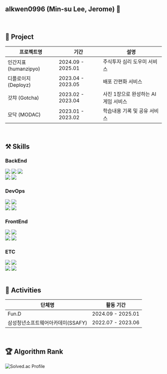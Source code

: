<!--
Here are some ideas to get you started:
**alkwen0996/alkwen0996** is a ✨ _special_ ✨ repository because its `README.md` (this file) appears on your GitHub profile.
- 🔭 I’m currently working on ...
- 🌱 I’m currently learning ...
- 👯 I’m looking to collaborate on ...
- 🤔 I’m looking for help with ...
- 💬 Ask me about ...
- 📫 How to reach me: ...
- 😄 Pronouns: ...
- ⚡ Fun fact: ...
<img src="https://github-readme-stats.vercel.app/api/top-langs/?username=alkwen0996&layout=donut">
-->	

## alkwen0996 (Min-su Lee, Jerome) 👋 
</div>

<br>

<h2> 📁 Project </h2>

| 프로젝트명                 | 기간         | 설명          |
|----------------------------|--------------|---------------|
|   인간지표 (humanzipyo)    | 2024.09 - 2025.01 | 주식투자 심리 도우미 서비스 |
|   디플로이지 (Deployz)    | 2023.04 - 2023.05 |  배포 간편화 서비스 |
|   갓챠 (Gotcha)    | 2023.02 - 2023.04 | 사진 1장으로 완성하는 AI 게임 서비스 |
|   모닥 (MODAC)    | 2023.01 - 2023.02 | 학습내용 기록 및 공유 서비스 |

<br>

<h2>⚒️ Skills </h2>

<div>
  <h3> BackEnd </h3>
  <img src="https://img.shields.io/badge/Java-007396?style=flat&logo=Conda-Forge&logoColor=white" />
  <img src="https://img.shields.io/badge/Python-3776AB?style=flat-square&logo=Python&logoColor=white"/>
  <img src="https://img.shields.io/badge/Spring-6DB33F?style=flat&logo=Spring&logoColor=white" /><br>
  <img src="https://img.shields.io/badge/MySQL-4479A1?style=flat&logo=MySQL&logoColor=white" />
  <img src="https://img.shields.io/badge/Redis-DC382D?style=flat&logo=redis&logoColor=white" />
  <br>

  <h3> DevOps </h3>
  <img src="https://img.shields.io/badge/Amazon AWS-232F3E?style=flat&logo=AmazonAWS&logoColor=white" />
  <img src="https://img.shields.io/badge/Docker-2496ED?style=flat&logo=docker&logoColor=white" /><br>
  <img src="https://img.shields.io/badge/NGINX-009639?style=flat&logo=NGINX&logoColor=white" />
  <img src="https://img.shields.io/badge/Jenkins-D24939?style=flat&logo=JENKINS&logoColor=white" />
  <br>

  <h3> FrontEnd </h3>
  <img src="https://img.shields.io/badge/HTML5-E34F26?style=flat&logo=HTML5&logoColor=white"/>
  <img src="https://img.shields.io/badge/CSS3-1572B6?style=flat&logo=CSS3&logoColor=white"/><br>
  <img src="https://img.shields.io/badge/JavaScript-F7DF1E?style=flat&logo=JavaScript&logoColor=white"/>
  <img src="https://img.shields.io/badge/Vue.js-4FC08D?style=flat&logo=Vue.js&logoColor=white"/>
  <br>

  <h3> ETC </h3>
  <img src="https://img.shields.io/badge/Git-F05032.svg?&style=flat&logo=git&logoColor=white">
  <img src="https://img.shields.io/badge/Jira-0052CC?style=flat&logo=Jira&logoColor=white"/><br>
  <img src="https://img.shields.io/badge/postman-FF6C37?style=flat&logo=postman&logoColor=white">
  <img src="https://img.shields.io/badge/swagger-85EA2D?style=flat&logo=swagger&logoColor=white">
  
</div>

<br>

<h2> 📝 Activities </h2>

| 단체명                     | 활동 기간          |
|----------------------------|--------------------|
| Fun.D                      | 2024.09 - 2025.01 |
| 삼성청년소프트웨어아카데미(SSAFY)  | 2022.07 - 2023.06 |

<br>
  
<h2>🏆 Algorithm Rank </h2>

![Solved.ac Profile](http://mazassumnida.wtf/api/v2/generate_badge?boj=alkwen0996)



